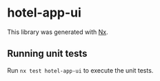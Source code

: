 # hotel-app-ui

This library was generated with [Nx](https://nx.dev).

## Running unit tests

Run `nx test hotel-app-ui` to execute the unit tests.
